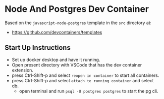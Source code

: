 # Node And Postgres Dev Container

Based on the `javascript-node-postgres` template in the `src` directory at:

- https://github.com/devcontainers/templates

## Start Up Instructions

- Set up docker desktop and have it running.
- Open present directory with VSCode that has the dev container extension.
- press Ctrl-Shift-p and select `reopen in container` to start all containers.
- press Ctrl-Shift-p and select `attach to running container` and select db.
  - open terminal and run `psql -U postgres postgres` to start the pg cli.
